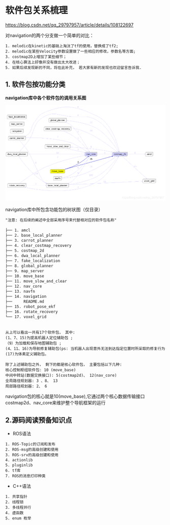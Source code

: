 # 软件包关系梳理

https://blog.csdn.net/qq_29797957/article/details/108122697

对navigation的两个分支做一个简单的对比：

```
1. melodic在kinetic的基础上淘汰了tf的使用，替换成了tf2;
2. melodic在某些Velocity参数设置做了一些相应的修改，参数名等方面;
3. costmap2D上增加了某些细节；
4. 在核心算法上好像并没有做出太大改进；
5. 如果后续发现新的不同，将在此补充， 若大家有新的发现也欢迎留言告诉我.
```

##  1. 软件包按功能分类

**navigation库中各个软件包的调用关系图**

![在这里插入图片描述](图片/20210322_navigation软件包关系梳理/20200820141309729.png)

navigation库中所包含功能包的树状图（仅目录）

```
"注意: 在后续的阐述中全部采用序号来代替相对应的软件包名称"

├── 1. amcl
├── 2. base_local_planner
├── 3. carrot_planner
├── 4. clear_costmap_recovery
├── 5. costmap_2d
├── 6. dwa_local_planner
├── 7. fake_localization
├── 8. global_planner
├── 9. map_server
├── 10. move_base
├── 11. move_slow_and_clear
├── 12. nav_core
├── 13. navfn
├── 14. navigation
├──     README.md
├── 15. robot_pose_ekf
├── 16. rotate_recovery
└── 17. voxel_grid


从上可以看出一共有17个软件包， 其中:
(1、7、15)为提高机器人定位辅助包 ;
（9）为加载和保存地图辅助包 ;
(4、11、16)为导航修复辅助包(ps: 当机器人出现意外无法到达指定位置时所采取的修复行为
(17)为体素定义辅助包。

除了上述辅助包之外， 剩下的都是核心软件包， 主要包括以下几种:
核心控制枢纽软件包: 10 (move_base)
中间中转站(数据交换接口): 5(costmap2d)、 12(nav_core)
全局路径规划器: 3 、8、 13
局部路径规划器: 2、 6
```

navigation包的核心就是10(move_base),它通过两个核心数据传输接口costmap2d、nav_core来维护整个导航框架的运行

## 2.源码阅读预备知识点

- ROS语法

```
1. ROS-Topic的订阅和发布
2. ROS-msg的高级创建和使用 	
3. ROS-srv的高级创建和使用     
4. actionlib 		        
5. pluginlib           	    
6. tf库                      
7. ROS的消息打印种类         
```

- C++语法

```
1. 共享指针
2. 线程锁
3. 多线程并行
4. 虚函数
5. enum 枚举
```

